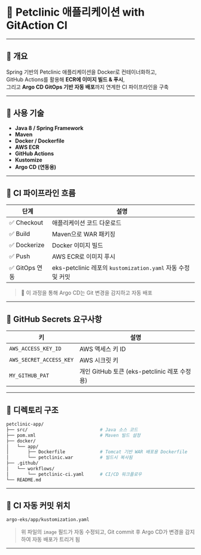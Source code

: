 # 🐾 Petclinic 애플리케이션 with GitAction CI

---

## 📌 개요

Spring 기반의 Petclinic 애플리케이션을 Docker로 컨테이너화하고,  
GitHub Actions를 활용해 **ECR에 이미지 빌드 & 푸시**,  
그리고 **Argo CD GitOps 기반 자동 배포**까지 연계한 CI 파이프라인을 구축

---

## 🧰 사용 기술
- **Java 8 / Spring Framework**
- **Maven**
- **Docker / Dockerfile**
- **AWS ECR**
- **GitHub Actions**
- **Kustomize**
- **Argo CD (연동용)**

---

## 🔄 CI 파이프라인 흐름

| 단계 | 설명 |
|------|------|
| ✅ Checkout | 애플리케이션 코드 다운로드 |
| ✅ Build | Maven으로 WAR 패키징 |
| ✅ Dockerize | Docker 이미지 빌드 |
| ✅ Push | AWS ECR로 이미지 푸시 |
| ✅ GitOps 연동 | eks-petclinic 레포의 `kustomization.yaml` 자동 수정 및 커밋 |

> 🔁 이 과정을 통해 Argo CD는 Git 변경을 감지하고 자동 배포

---

## 🔐 GitHub Secrets 요구사항

| 키                     | 설명                            |
|------------------------|---------------------------------|
| `AWS_ACCESS_KEY_ID`     | AWS 액세스 키 ID                |
| `AWS_SECRET_ACCESS_KEY` | AWS 시크릿 키                   |
| `MY_GITHUB_PAT`         | 개인 GitHub 토큰 (eks-petclinic 레포 수정용) |

---

## 📂 디렉토리 구조

```bash
petclinic-app/
├── src/                           # Java 소스 코드
├── pom.xml                        # Maven 빌드 설정
├── docker/
│   └── app/
│       ├── Dockerfile             # Tomcat 기반 WAR 배포용 Dockerfile
│       └── petclinic.war          # 빌드시 복사됨
├── .github/
│   └── workflows/
│       └── petclinic-ci.yaml      # CI/CD 워크플로우
└── README.md
```

---



## 📁 CI 자동 커밋 위치

```bash
argo-eks/app/kustomization.yaml
```

> 위 파일의 `image` 필드가 자동 수정되고, Git commit 후 Argo CD가 변경을 감지하여 자동 배포가 트리거 됨

---
